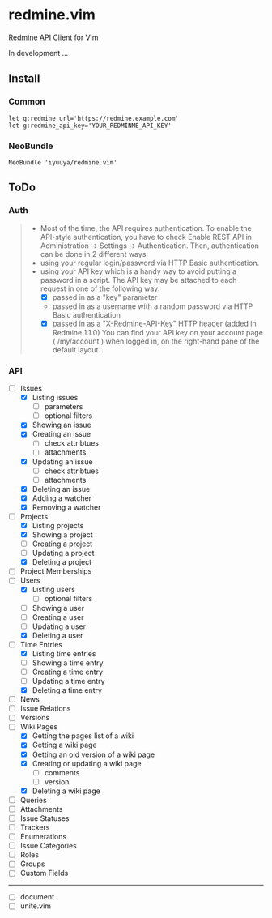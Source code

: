 redmine.vim
===========

[Redmine API](http://www.redmine.org/projects/redmine/wiki/Rest_api) Client for Vim

In development ...

Install
-------

### Common

```vim
let g:redmine_url='https://redmine.example.com'
let g:redmine_api_key='YOUR_REDMINME_API_KEY'
```

### NeoBundle

```vim
NeoBundle 'iyuuya/redmine.vim'
```

ToDo
----

### Auth

> * Most of the time, the API requires authentication. To enable the API-style authentication, you have to check Enable REST API in Administration -> Settings -> Authentication. Then, authentication can be done in 2 different ways:
> * using your regular login/password via HTTP Basic authentication.
> * using your API key which is a handy way to avoid putting a password in a script. The API key may be attached to each request in one of the following way:
>   + [x] passed in as a "key" parameter
>   + passed in as a username with a random password via HTTP Basic authentication
>   + [x] passed in as a "X-Redmine-API-Key" HTTP header (added in Redmine 1.1.0)
> You can find your API key on your account page ( /my/account ) when logged in, on the right-hand pane of the default layout.

### API

- [ ] Issues
  - [x] Listing issues
    - [ ] parameters
    - [ ] optional filters
  - [x] Showing an issue
  - [x] Creating an issue
    - [ ] check attribtues
    - [ ] attachments
  - [x] Updating an issue
    - [ ] check attribtues
    - [ ] attachments
  - [x] Deleting an issue
  - [x] Adding a watcher
  - [x] Removing a watcher
- [ ] Projects
  - [x] Listing projects
  - [x] Showing a project
  - [ ] Creating a project
  - [ ] Updating a project
  - [x] Deleting a project
- [ ] Project Memberships
- [ ] Users
  - [x] Listing users
    - [ ] optional filters
  - [ ] Showing a user
  - [ ] Creating a user
  - [ ] Updating a user
  - [x] Deleting a user
- [ ] Time Entries
  - [x] Listing time entries
  - [ ] Showing a time entry
  - [ ] Creating a time entry
  - [ ] Updating a time entry
  - [x] Deleting a time entry
- [ ] News
- [ ] Issue Relations
- [ ] Versions
- [ ] Wiki Pages
  - [x] Getting the pages list of a wiki
  - [x] Getting a wiki page
  - [x] Getting an old version of a wiki page
  - [x] Creating or updating a wiki page
    - [ ] comments
    - [ ] version
  - [x] Deleting a wiki page
- [ ] Queries
- [ ] Attachments
- [ ] Issue Statuses
- [ ] Trackers
- [ ] Enumerations
- [ ] Issue Categories
- [ ] Roles
- [ ] Groups
- [ ] Custom Fields

---

- [ ] document
- [ ] unite.vim
